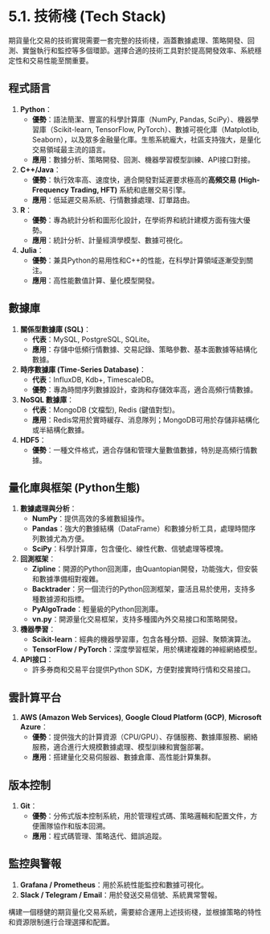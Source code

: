 # 5.1. 技術棧 (Tech Stack)

期貨量化交易的技術實現需要一套完整的技術棧，涵蓋數據處理、策略開發、回測、實盤執行和監控等多個環節。選擇合適的技術工具對於提高開發效率、系統穩定性和交易性能至關重要。

## 程式語言

1.  **Python**：
    *   **優勢**：語法簡潔、豐富的科學計算庫（NumPy, Pandas, SciPy）、機器學習庫（Scikit-learn, TensorFlow, PyTorch）、數據可視化庫（Matplotlib, Seaborn），以及眾多金融量化庫。生態系統龐大，社區支持強大，是量化交易領域最主流的語言。
    *   **應用**：數據分析、策略開發、回測、機器學習模型訓練、API接口對接。
2.  **C++/Java**：
    *   **優勢**：執行效率高、速度快，適合開發對延遲要求極高的**高頻交易 (High-Frequency Trading, HFT)** 系統和底層交易引擎。
    *   **應用**：低延遲交易系統、行情數據處理、訂單路由。
3.  **R**：
    *   **優勢**：專為統計分析和圖形化設計，在學術界和統計建模方面有強大優勢。
    *   **應用**：統計分析、計量經濟學模型、數據可視化。
4.  **Julia**：
    *   **優勢**：兼具Python的易用性和C++的性能，在科學計算領域逐漸受到關注。
    *   **應用**：高性能數值計算、量化模型開發。

## 數據庫

1.  **關係型數據庫 (SQL)**：
    *   **代表**：MySQL, PostgreSQL, SQLite。
    *   **應用**：存儲中低頻行情數據、交易記錄、策略參數、基本面數據等結構化數據。
2.  **時序數據庫 (Time-Series Database)**：
    *   **代表**：InfluxDB, Kdb+, TimescaleDB。
    *   **優勢**：專為時間序列數據設計，查詢和存儲效率高，適合高頻行情數據。
3.  **NoSQL 數據庫**：
    *   **代表**：MongoDB (文檔型), Redis (鍵值對型)。
    *   **應用**：Redis常用於實時緩存、消息隊列；MongoDB可用於存儲非結構化或半結構化數據。
4.  **HDF5**：
    *   **優勢**：一種文件格式，適合存儲和管理大量數值數據，特別是高頻行情數據。

## 量化庫與框架 (Python生態)

1.  **數據處理與分析**：
    *   **NumPy**：提供高效的多維數組操作。
    *   **Pandas**：強大的數據結構（DataFrame）和數據分析工具，處理時間序列數據尤為方便。
    *   **SciPy**：科學計算庫，包含優化、線性代數、信號處理等模塊。
2.  **回測框架**：
    *   **Zipline**：開源的Python回測庫，由Quantopian開發，功能強大，但安裝和數據準備相對複雜。
    *   **Backtrader**：另一個流行的Python回測框架，靈活且易於使用，支持多種數據源和指標。
    *   **PyAlgoTrade**：輕量級的Python回測庫。
    *   **vn.py**：開源量化交易框架，支持多種國內外交易接口和策略開發。
3.  **機器學習**：
    *   **Scikit-learn**：經典的機器學習庫，包含各種分類、迴歸、聚類演算法。
    *   **TensorFlow / PyTorch**：深度學習框架，用於構建複雜的神經網絡模型。
4.  **API接口**：
    *   許多券商和交易平台提供Python SDK，方便對接實時行情和交易接口。

## 雲計算平台

1.  **AWS (Amazon Web Services)**, **Google Cloud Platform (GCP)**, **Microsoft Azure**：
    *   **優勢**：提供強大的計算資源（CPU/GPU）、存儲服務、數據庫服務、網絡服務，適合進行大規模數據處理、模型訓練和實盤部署。
    *   **應用**：搭建量化交易伺服器、數據倉庫、高性能計算集群。

## 版本控制

1.  **Git**：
    *   **優勢**：分佈式版本控制系統，用於管理程式碼、策略邏輯和配置文件，方便團隊協作和版本回溯。
    *   **應用**：程式碼管理、策略迭代、錯誤追蹤。

## 監控與警報

1.  **Grafana / Prometheus**：用於系統性能監控和數據可視化。
2.  **Slack / Telegram / Email**：用於發送交易信號、系統異常警報。

構建一個穩健的期貨量化交易系統，需要綜合運用上述技術棧，並根據策略的特性和資源限制進行合理選擇和配置。